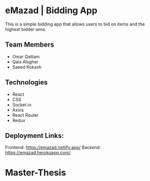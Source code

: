# eMazad | Bidding App

This is a simple bidding app that allows users to bid on items and the highest bidder wins.

## Team Members

- Omar Qattam
- Qais Alsgher
- Saeed Kokash

## Technologies

- React
- CSS
- Socket.io
- Axios
- React Router
- Redux

## Deployment Links:

Frontend: https://emazad.netlify.app/
Backend: https://emazad.herokuapp.com/


# Master-Thesis
